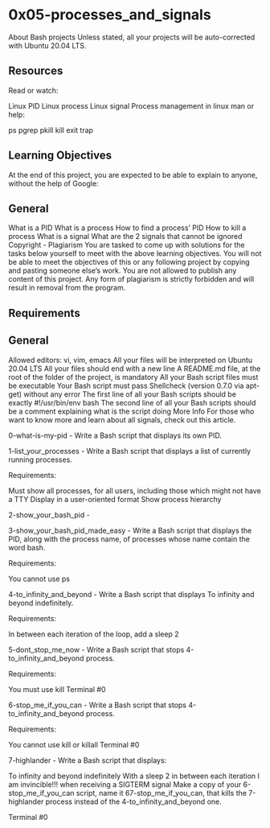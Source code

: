 # 0x05-processes_and_signals

About Bash projects
Unless stated, all your projects will be auto-corrected with Ubuntu 20.04 LTS.

## Resources
Read or watch:

Linux PID
Linux process
Linux signal
Process management in linux
man or help:

ps
pgrep
pkill
kill
exit
trap

## Learning Objectives
At the end of this project, you are expected to be able to explain to anyone, without the help of Google:

## General
What is a PID
What is a process
How to find a process’ PID
How to kill a process
What is a signal
What are the 2 signals that cannot be ignored
Copyright - Plagiarism
You are tasked to come up with solutions for the tasks below yourself to meet with the above learning objectives.
You will not be able to meet the objectives of this or any following project by copying and pasting someone else’s work.
You are not allowed to publish any content of this project.
Any form of plagiarism is strictly forbidden and will result in removal from the program.
## Requirements
## General
Allowed editors: vi, vim, emacs
All your files will be interpreted on Ubuntu 20.04 LTS
All your files should end with a new line
A README.md file, at the root of the folder of the project, is mandatory
All your Bash script files must be executable
Your Bash script must pass Shellcheck (version 0.7.0 via apt-get) without any error
The first line of all your Bash scripts should be exactly #!/usr/bin/env bash
The second line of all your Bash scripts should be a comment explaining what is the script doing
More Info
For those who want to know more and learn about all signals, check out this article.

0-what-is-my-pid - Write a Bash script that displays its own PID.

1-list_your_processes - Write a Bash script that displays a list of currently running processes.

Requirements:

Must show all processes, for all users, including those which might not have a TTY
Display in a user-oriented format
Show process hierarchy

2-show_your_bash_pid - 

3-show_your_bash_pid_made_easy - Write a Bash script that displays the PID, along with the process name, of processes whose name contain the word bash.

Requirements:

You cannot use ps

4-to_infinity_and_beyond - Write a Bash script that displays To infinity and beyond indefinitely.

Requirements:

In between each iteration of the loop, add a sleep 2

5-dont_stop_me_now - Write a Bash script that stops 4-to_infinity_and_beyond process.

Requirements:

You must use kill
Terminal #0

6-stop_me_if_you_can - Write a Bash script that stops 4-to_infinity_and_beyond process.

Requirements:

You cannot use kill or killall
Terminal #0

 7-highlander - Write a Bash script that displays:

To infinity and beyond indefinitely
With a sleep 2 in between each iteration
I am invincible!!! when receiving a SIGTERM signal
Make a copy of your 6-stop_me_if_you_can script, name it 67-stop_me_if_you_can, that kills the 7-highlander process instead of the 4-to_infinity_and_beyond one.

Terminal #0
